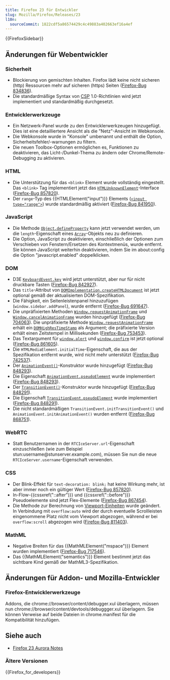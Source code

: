 ```yaml
---
title: Firefox 23 für Entwickler
slug: Mozilla/Firefox/Releases/23
l10n:
  sourceCommit: 1822cdf5a86574429c4c49883a402663ef16a4ef
---
```


{{FirefoxSidebar}}

## Änderungen für Webentwickler

### Sicherheit

- Blockierung von gemischten Inhalten. Firefox lädt keine nicht sicheren (http) Ressourcen mehr auf sicheren (https) Seiten ([Firefox-Bug 834836](https://bugzil.la/834836)).
- Die standardmäßige Syntax von [CSP](/de/docs/Web/HTTP/CSP) 1.0-Richtlinien wird jetzt implementiert und standardmäßig durchgesetzt.

### Entwicklerwerkzeuge

- Ein Netzwerk-Panel wurde zu den Entwicklerwerkzeugen hinzugefügt. Dies ist eine detailliertere Ansicht als die "Netz"-Ansicht im Webkonsole.
- Die Webkonsole wurde in "Konsole" umbenannt und enthält die Option, Sicherheitsfehler/-warnungen zu filtern.
- Die neuen Toolbox-Optionen ermöglichen es, Funktionen zu deaktivieren, das Licht-/Dunkel-Thema zu ändern oder Chrome/Remote-Debugging zu aktivieren.

### HTML

- Die Unterstützung für das `<blink>` Element wurde vollständig eingestellt. Das `<blink>` Tag implementiert jetzt das [`HTMLUnknownElement`](/de/docs/Web/API/HTMLUnknownElement)-Interface ([Firefox-Bug 857820](https://bugzil.la/857820)).
- Der `range`-Typ des {{HTMLElement("input")}} Elements ([`<input type="range">`](/de/docs/Web/HTML/Element/input/range)) wurde standardmäßig aktiviert ([Firefox-Bug 841950](https://bugzil.la/841950)).

### JavaScript

- Die Methode [`Object.defineProperty`](/de/docs/Web/JavaScript/Reference/Global_Objects/Object/defineProperty) kann jetzt verwendet werden, um die `length`-Eigenschaft eines [`Array`](/de/docs/Web/JavaScript/Reference/Global_Objects/Array)-Objekts neu zu definieren.
- Die Option, JavaScript zu deaktivieren, einschließlich der Optionen zum Verschieben von Fenstern/Ersetzen des Kontextmenüs, wurde entfernt. Sie können JavaScript weiterhin deaktivieren, indem Sie im about:config die Option "javascript.enabled" doppelklicken.

### DOM

- D3E [`KeyboardEvent.key`](/de/docs/Web/API/KeyboardEvent#key_names_and_char_values) wird jetzt unterstützt, aber nur für nicht druckbare Tasten ([Firefox-Bug 842927](https://bugzil.la/842927)).
- Das `title`-Attribut von [`DOMImplementation.createHTMLDocument`](/de/docs/Web/API/DOMImplementation/createHTMLDocument) ist jetzt optional gemäß der aktualisierten DOM-Spezifikation.
- Die Fähigkeit, ein Seitenleistenpanel hinzuzufügen (`window.sidebar.addPanel`), wurde entfernt ([Firefox-Bug 691647](https://bugzil.la/691647)).
- Die unpräfixierten Methoden [`Window.requestAnimationFrame`](/de/docs/Web/API/Window/requestAnimationFrame) und [`Window.cancelAnimationFrame`](/de/docs/Web/API/Window/cancelAnimationFrame) wurden hinzugefügt ([Firefox-Bug 704063](https://bugzil.la/704063)). Die unpräfixierte Methode [`Window.requestAnimationFrame`](/de/docs/Web/API/Window/requestAnimationFrame) erhält ein [`DOMHighResTimeStamp`](/de/docs/Web/API/DOMHighResTimeStamp) als Argument; die präfixierte Version erhält einen Zeitstempel in Millisekunden ([Firefox-Bug 753453](https://bugzil.la/753453)).
- Das Textargument für [`window.alert`](/de/docs/Web/API/Window/alert) und [`window.confirm`](/de/docs/Web/API/Window/confirm) ist jetzt optional ([Firefox-Bug 861605](https://bugzil.la/861605)).
- Die `HTMLMediaElement.initialTime`-Eigenschaft, die aus der Spezifikation entfernt wurde, wird nicht mehr unterstützt ([Firefox-Bug 742537](https://bugzil.la/742537)).
- Der [`AnimationEvent()`](/de/docs/Web/API/AnimationEvent/AnimationEvent)-Konstruktor wurde hinzugefügt ([Firefox-Bug 848293](https://bugzil.la/848293)).
- Die Eigenschaft [`AnimationEvent.pseudoElement`](/de/docs/Web/API/AnimationEvent/pseudoElement) wurde implementiert ([Firefox-Bug 848293](https://bugzil.la/848293)).
- Der [`TransitionEvent()`](/de/docs/Web/API/TransitionEvent/TransitionEvent)-Konstruktor wurde hinzugefügt ([Firefox-Bug 848291](https://bugzil.la/848291)).
- Die Eigenschaft [`TransitionEvent.pseudoElement`](/de/docs/Web/API/TransitionEvent/pseudoElement) wurde implementiert ([Firefox-Bug 848291](https://bugzil.la/848291)).
- Die nicht standardmäßigen `TransitionEvent.initTransitionEvent()` und `AnimationEvent.initAnimationEvent()` wurden entfernt ([Firefox-Bug 868751](https://bugzil.la/868751)).

### WebRTC

- Statt Benutzernamen in der `RTCIceServer.url`-Eigenschaft einzuschließen (wie zum Beispiel stun:username\@stunserver.example.com), müssen Sie nun die neue `RTCIceServer.username`-Eigenschaft verwenden.

### CSS

- Der Blink-Effekt für `text-decoration: blink;` hat keine Wirkung mehr, ist aber immer noch ein gültiger Wert ([Firefox-Bug 857820](https://bugzil.la/857820)).
- In-Flow-{{cssxref("::after")}} und {{cssxref("::before")}} Pseudoelemente sind jetzt Flex-Elemente ([Firefox-Bug 867454](https://bugzil.la/867454)).
- Die Methode zur Berechnung von [Viewport-Einheiten](/de/docs/Web/CSS/length#viewport-percentage_lengths) wurde geändert. In Verbindung mit `overflow:auto` wird der durch eventuelle Scrollleisten eingenommene Platz nicht vom Viewport abgezogen, während er bei `overflow:scroll` abgezogen wird ([Firefox-Bug 811403](https://bugzil.la/811403)).

### MathML

- Negative Breiten für das {{MathMLElement("mspace")}} Element wurden implementiert ([Firefox-Bug 717546](https://bugzil.la/717546)).
- Das {{MathMLElement("semantics")}} Element bestimmt jetzt das sichtbare Kind gemäß der MathML3-Spezifikation.

## Änderungen für Addon- und Mozilla-Entwickler

### Firefox-Entwicklerwerkzeuge

Addons, die chrome://browser/content/debugger.xul überlagern, müssen nun chrome://browser/content/devtools/debuggger.xul überlagern. Sie können Verweise auf beide Dateien in chrome.manifest für die Kompatibilität hinzufügen.

## Siehe auch

- [Firefox 23 Aurora Notes](https://website-archive.mozilla.org/www.mozilla.org/firefox_releasenotes/en-us/firefox/23.0a2/auroranotes/)

### Ältere Versionen

{{Firefox_for_developers}}
